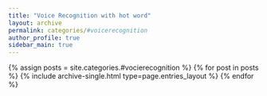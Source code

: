 ```yaml
---
title: "Voice Recognition with hot word"
layout: archive
permalink: categories/#voicerecognition
author_profile: true
sidebar_main: true
---
```



{% assign posts = site.categories.#vocierecognition %}
{% for post in posts %} {% include archive-single.html type=page.entries_layout %} {% endfor %}
